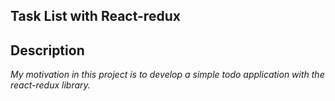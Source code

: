 ## Task List with React-redux

## Description
*My motivation in this project is to develop a simple todo application with the react-redux library.*




